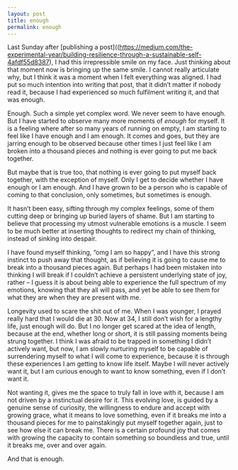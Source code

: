 ```yaml
---
layout: post
title: enough
permalink: enough
---
```

Last Sunday after [publishing a post]((https://medium.com/the-experimental-year/building-resilience-through-a-sustainable-self-4afdf55d8387), I had this irrepressible smile on my face. Just thinking about that moment now is bringing up the same smile. I cannot really articulate why, but I think it was a moment when I felt everything was aligned. I had put so much intention into writing that post, that it didn’t matter if nobody read it, because I had experienced so much fulfilment writing it, and that was enough. 

Enough. Such a simple yet complex word. We never seem to have enough. But I have started to observe many more moments of _enough_ for myself. It is a feeling where after so many years of running on empty, I am starting to feel like I have enough and I am enough. It comes and goes, but they are jarring enough to be observed because other times I just feel like I am broken into a thousand pieces and nothing is ever going to put me back together. 

But maybe that is true too, that nothing is ever going to put myself back together, with the exception of myself. Only I get to decide whether I have enough or I am enough. And I have grown to be a person who is capable of coming to that conclusion, only  sometimes, but sometimes is enough. 

It hasn’t been easy, sifting through my complex feelings, some of them cutting deep or bringing up buried layers of shame. But I am starting to believe that processing my utmost vulnerable emotions is a muscle. I seem to be much better at inserting thoughts to redirect my chain of thinking, instead of sinking into despair. 

I have found myself thinking, “omg I am so happy”, and I have this strong instinct to push away that thought, as if believing it is going to cause me to break into a thousand pieces again. But perhaps I had been mistaken into thinking I will break if I couldn’t achieve a persistent underlying state of joy, rather – I guess it is about being able to experience the full spectrum of my emotions, knowing that they all will pass, and yet be able to see them for what they are when they are present with me.

Longevity used to scare the shit out of me. When I was younger, I prayed really hard that I would die at 30. Now at 34, I still don’t wish for a lengthy life, just enough will do. But I no longer get scared at the idea of length, because at the end, whether long or short, it is still passing moments being strung together. I think I was afraid to be trapped in something I didn’t actively want, but now, I am slowly nurturing myself to be capable of surrendering myself to what I will come to experience, because it is through these experiences I am getting to know life itself. Maybe I will never actively want it, but I am curious enough to want to know something, even if I don’t want it. 

Not wanting it, gives me the space to truly fall in love with it, because I am not driven by a instinctual desire for it. This evolving love, is guided by a genuine sense of curiosity, the willingness to endure and accept with growing grace, what it means to love something, even if it breaks me into a thousand pieces for me to painstakingly put myself together again, just to see how else it can break me. There is a certain profound joy that comes with growing the capacity to contain something so boundless and true, until it breaks me, over and over again.  

And that is enough. 
